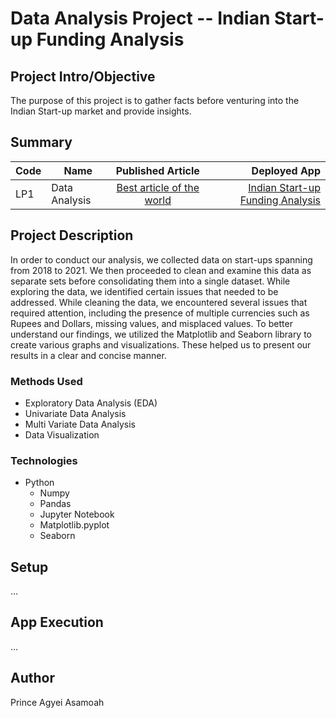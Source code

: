 # Data Analysis Project -- Indian Start-up Funding Analysis

## Project Intro/Objective
The purpose of this project is to gather facts before venturing into the Indian Start-up market and provide insights.


## Summary
| Code      | Name        | Published Article |  Deployed App |
|-----------|-------------|:-------------:|------:|
| LP1 | Data Analysis |  [Best article of the world](/) | [Indian Start-up Funding Analysis](/) |


## Project Description
In order to conduct our analysis, we collected data on start-ups spanning from 2018 to 2021. We then proceeded to clean and examine this data as separate sets before consolidating them into a single dataset. While exploring the data, we identified certain issues that needed to be addressed.
While cleaning the data, we encountered several issues that required attention, including the presence of multiple currencies such as Rupees and Dollars, missing values, and misplaced values. To better understand our findings, we utilized the Matplotlib  and Seaborn library to create various graphs and visualizations. These helped us to present our results in a clear and concise manner.


### Methods Used
* Exploratory Data Analysis (EDA)
* Univariate Data Analysis
* Multi Variate Data Analysis
* Data Visualization


### Technologies
* Python
    * Numpy
    * Pandas
    * Jupyter Notebook
    * Matplotlib.pyplot
    * Seaborn


## Setup
...

## App Execution
...

## Author
Prince Agyei Asamoah
